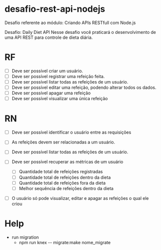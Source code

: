 # desafio-rest-api-nodejs
Desafio referente ao módulo: Criando APIs RESTfull com Node.js

Desafio: Daily Diet API
Nesse desafio você praticará o desenvolvimento de uma API REST para controle de dieta diária.


# RF
- [ ] Deve ser possível criar um usuário.
- [ ] Deve ser possível registrar uma refeição feita.
- [ ] Deve ser possível listar todas as refeições de um usuário.
- [ ] Deve ser possível editar uma refeição, podendo alterar todos os dados.
- [ ] Deve ser possível apagar uma refeição
- [ ] Deve ser possível visualizar uma única refeição

# RN
- [ ] Deve ser possível identificar o usuário entre as requisições
- [ ] As refeições devem ser relacionadas a um usuário.
- [ ] Deve ser possível listar todas as refeições de um usuário.
- [ ] Deve ser possível recuperar as métricas de um usuário
    - [ ] Quantidade total de refeições registradas
    - [ ] Quantidade total de refeições dentro da dieta
    - [ ] Quantidade total de refeições fora da dieta
    - [ ] Melhor sequência de refeições dentro da dieta
- [ ] O usuário só pode visualizar, editar e apagar as refeições o qual ele criou


# Help
- run migration
    - npm run knex -- migrate:make nome_migrate